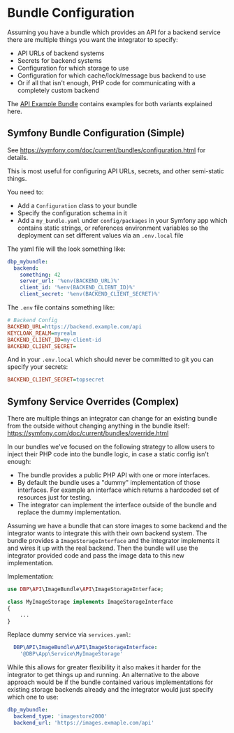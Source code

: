 # Bundle Configuration

Assuming you have a bundle which provides an API for a backend service there are multiple things you want the integrator to specify:

* API URLs of backend systems
* Secrets for backend systems
* Configuration for which storage to use
* Configuration for which cache/lock/message bus backend to use
* Or if all that isn't enough, PHP code for communicating with a completely custom backend

The [API Example Bundle](https://gitlab.tugraz.at/dbp/relay/dbp-relay-example-bundle) contains examples for both variants explained here.

## Symfony Bundle Configuration (Simple)

See https://symfony.com/doc/current/bundles/configuration.html for details.

This is most useful for configuring API URLs, secrets, and other semi-static things.

You need to:

* Add a `Configuration` class to your bundle
* Specify the configuration schema in it
* Add a `my_bundle.yaml` under `config/packages` in your Symfony app which contains static strings, or references environment variables so the deployment can set different values via an `.env.local` file

The yaml file will the look something like:

```yaml
dbp_mybundle:
  backend:
    something: 42
    server_url: '%env(BACKEND_URL)%'
    client_id: '%env(BACKEND_CLIENT_ID)%'
    client_secret: '%env(BACKEND_CLIENT_SECRET)%'
```

The `.env` file contains something like:

```ini
# Backend Config
BACKEND_URL=https://backend.example.com/api
KEYCLOAK_REALM=myrealm
BACKEND_CLIENT_ID=my-client-id
BACKEND_CLIENT_SECRET=
```

And in your `.env.local` which should never be committed to git you can specify your secrets:

```ini
BACKEND_CLIENT_SECRET=topsecret
```

## Symfony Service Overrides (Complex)

There are multiple things an integrator can change for an existing bundle from the outside without changing anything in the bundle itself: https://symfony.com/doc/current/bundles/override.html

In our bundles we've focused on the following strategy to allow users to inject their PHP code into the bundle logic, in case a static config isn't enough:

* The bundle provides a public PHP API with one or more interfaces.
* By default the bundle uses a "dummy" implementation of those interfaces. For example an interface which returns a hardcoded set of resources just for testing.
* The integrator can implement the interface outside of the bundle and
  replace the dummy implementation.

Assuming we have a bundle that can store images to some backend and the integrator wants to integrate this with their own backend system.
The bundle provides a `ImageStorageInterface` and the integrator implements it and wires it up with the real backend. Then the bundle will use the integrator provided code and pass the image data to this new implementation.

Implementation:

```php
use DBP\API\ImageBundle\API\ImageStorageInterface;

class MyImageStorage implements ImageStorageInterface
{
    ...
}
```

Replace dummy service via `services.yaml`:

```yaml
  DBP\API\ImageBundle\API\ImageStorageInterface:
    '@DBP\App\Service\MyImageStorage'
```

While this allows for greater flexibility it also makes it harder for the integrator to get things up and running. An alternative to the above approach would be if the bundle contained various implementations for existing storage backends already and the integrator would just specify which one to use:

```yaml
dbp_mybundle:
  backend_type: 'imagestore2000'
  backend_url: 'https://images.exmaple.com/api'
```

